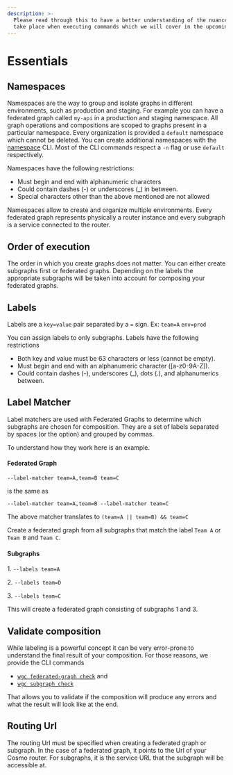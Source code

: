 ```yaml
---
description: >-
  Please read through this to have a better understanding of the nuances that
  take place when executing commands which we will cover in the upcoming pages.
---
```


# Essentials

## Namespaces

Namespaces are the way to group and isolate graphs in different environments, such as production and staging. For example you can have a federated graph called `my-api` in a production and staging namespace. All graph operations and compositions are scoped to graphs present in a particular namespace. Every organization is provided a `default` namespace which cannot be deleted. You can create additional namespaces with the [namespace](namespace/) CLI. Most of the CLI commands respect a `-n` flag or use `default` respectively.

Namespaces have the following restrictions:

* Must begin and end with alphanumeric characters
* Could contain dashes (-) or underscores (\_) in between.
* Special characters other than the above mentioned are not allowed

Namespaces allow to create and organize multiple environments. Every federated graph represents physically a router instance and every subgraph is a service connected to the router.

## Order of execution

The order in which you create graphs does not matter. You can either create subgraphs first or federated graphs. Depending on the labels the appropriate subgraphs will be taken into account for composing your federated graphs.

## Labels

Labels are a `key=value` pair separated by a `=` sign. Ex: `team=A` `env=prod`

You can assign labels to only subgraphs. Labels have the following restrictions

* Both key and value must be 63 characters or less (cannot be empty).
* Must begin and end with an alphanumeric character (\[a-z0-9A-Z]).
* Could contain dashes (-), underscores (\_), dots (.), and alphanumerics between.

## Label Matcher

Label matchers are used with Federated Graphs to determine which subgraphs are chosen for composition. They are a set of labels separated by spaces (or the option) and grouped by commas.

To understand how they work here is an example.

#### Federated Graph&#x20;

`--label-matcher team=A,team=B team=C`&#x20;

is the same as

`--label-matcher team=A,team=B --label-matcher team=C`&#x20;

The above matcher translates to `(team=A || team=B) && team=C`

Create a federated graph from all subgraphs that match the label `Team A` or `Team B` and `Team C`.

#### Subgraphs&#x20;

1\. `--labels team=A`

2\. `--labels team=D`

3\. `--labels team=C`

This will create a federated graph consisting of subgraphs 1 and 3.

## Validate composition

While labeling is a powerful concept it can be very error-prone to understand the final result of your composition. For those reasons, we provide the CLI commands

* [`wgc federated-graph check`](federated-graph/check.md) and
* [`wgc subgraph check`](subgraph/check.md)

That allows you to validate if the composition will produce any errors and what the result will look like at the end.&#x20;

## Routing Url

The routing Url must be specified when creating a federated graph or subgraph. In the case of a federated graph, it points to the Url of your Cosmo router. For subgraphs, it is the service URL that the subgraph will be accessible at.
